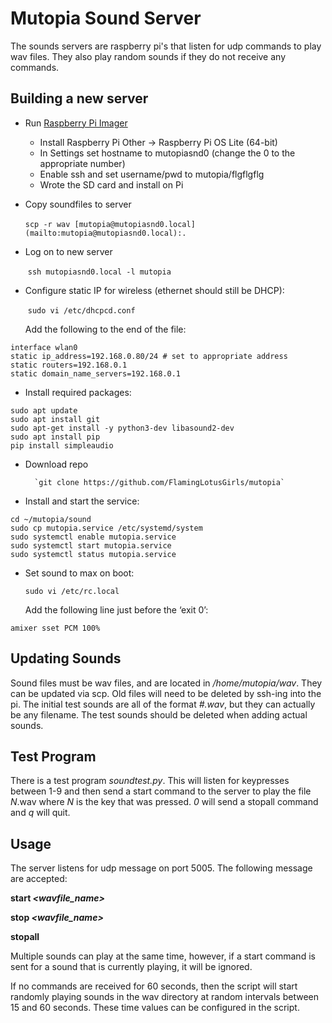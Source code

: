 # Mutopia Sound Server

The sounds servers are raspberry pi's that listen for udp commands to play wav files. They also play random sounds if they do not receive any commands.

## Building a new server

* Run [Raspberry Pi Imager](https://www.raspberrypi.com/news/raspberry-pi-imager-imaging-utility/)
  * Install Raspberry Pi Other -> Raspberry Pi OS Lite (64-bit)
  * In Settings set hostname to mutopiasnd0 (change the 0 to the appropriate number)
  * Enable ssh and set username/pwd to mutopia/flgflgflg
  * Wrote the SD card and install on Pi

* Copy soundfiles to server
	
	​	`scp -r wav [mutopia@mutopiasnd0.local](mailto:mutopia@mutopiasnd0.local):.`
	
* Log on to new server
	
	​	`ssh mutopiasnd0.local -l mutopia`
	
* Configure static IP for wireless (ethernet should still be DHCP):

	​	`sudo vi /etc/dhcpcd.conf`
	
	Add the following to the end of the file:

```
interface wlan0
static ip_address=192.168.0.80/24 # set to appropriate address
static routers=192.168.0.1
static domain_name_servers=192.168.0.1
```

* Install required packages:
```
sudo apt update
sudo apt install git
sudo apt-get install -y python3-dev libasound2-dev
sudo apt install pip
pip install simpleaudio
```
* Download repo
  
		`git clone https://github.com/FlamingLotusGirls/mutopia`

* Install and start the service:

```
cd ~/mutopia/sound
sudo cp mutopia.service /etc/systemd/system
sudo systemctl enable mutopia.service
sudo systemctl start mutopia.service
sudo systemctl status mutopia.service
```

* Set sound to max on boot:

	`sudo vi /etc/rc.local`

  Add the following line just before the ‘exit 0’:

```
amixer sset PCM 100%
```

## Updating Sounds

Sound files must be wav files, and are located in _/home/mutopia/wav_. They can be updated via scp. Old files will need to be deleted by ssh-ing into the pi. The initial test sounds are all of the format _#.wav_, but they can actually be any filename. The test sounds should be deleted when adding actual sounds.

## Test Program

There is a test program _soundtest.py_. This will listen for keypresses between 1-9 and then send a start command to the server to play the file _N_.wav where _N_ is the key that was pressed. _0_ will send a stopall command and _q_ will quit.

## Usage

The server listens for udp message on port 5005. The following message are accepted:

**start _<wavfile_name>_**
    
**stop _<wavfile_name>_**
    
**stopall**

Multiple sounds can play at the same time, however, if a start command is sent for a sound that is currently playing, it will be ignored.

If no commands are received for 60 seconds, then the script will start randomly playing sounds in the wav directory at random intervals between 15 and 60 seconds. These time values can be configured in the script.
